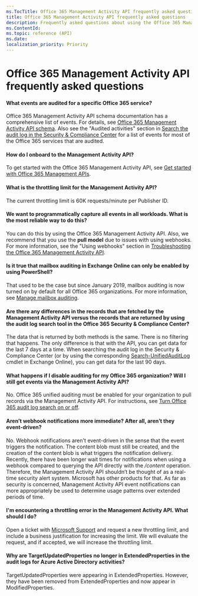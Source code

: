 ```yaml
---
ms.TocTitle: Office 365 Management Activity API frequently asked questions
title: Office 365 Management Activity API frequently asked questions
description: Frequently asked questions about using the Office 365 Management Activity API
ms.ContentId:
ms.topic: reference (API)
ms.date: 
localization_priority: Priority
---
```


# Office 365 Management Activity API frequently asked questions

#### What events are audited for a specific Office 365 service?

Office 365 Management Activity API schema documentation has a comprehensive list of events. For details, see [Office 365 Management Activity API schema](office-365-management-activity-api-schema.md). Also see the "Audited activities" section in [Search the audit log in the Security & Compliance Center](https://docs.microsoft.com/office365/securitycompliance/search-the-audit-log-in-security-and-compliance#audited-activities) for a list of events for most of the Office 365 services that are audited.

#### How do I onboard to the Management Activity API?

To get started with the Office 365 Management Activity API, see [Get started with Office 365 Management APIs](get-started-with-office-365-management-apis.md).
 
#### What is the throttling limit for the  Management Activity API?

The current throttling limit is 60K requests/minute per Publisher ID. 

#### We want to programmatically capture all events in all workloads. What is the most reliable way to do this?

You can do this by using the Office 365 Management Activity API. Also, we recommend that you use the **pull model** due to issues with using webhooks. For more information, see the "Using webhooks" section in [Troubleshooting the Office 365 Management Activity API](troubleshooting-the-office-365-management-activity-api.md#using-webhooks).

#### Is it true that mailbox auditing in Exchange Online can only be enabled by using PowerShell?

That used to be the case but since January 2019, mailbox auditing is now turned on by default for all Office 365 organizations. For more information, see [Manage mailbox auditing](https://docs.microsoft.com/office365/securitycompliance/enable-mailbox-auditing).

#### Are there any differences in the records that are fetched by the Management Activity API versus the records that are returned by using the audit log search tool in the Office 365 Security & Compliance Center?

The data that is returned by both methods is the same. There is no filtering that happens. The only difference is that with the API, you can get data for the last 7 days at a time. When searching the audit log in the Security & Compliance Center (or by using the corresponding [Search-UnifiedAuditLog](https://docs.microsoft.com/powershell/module/exchange/policy-and-compliance-audit/search-unifiedauditlog) cmdlet in Exchange Online), you can get data for the last 90 days. 

#### What happens if I disable auditing for my Office 365 organization? Will I still get events via the Management Activity API?

No. Office 365 unified auditing must be enabled for your organization to pull records via the Management Activity API. For instructions, see [Turn Office 365 audit log search on or off](https://docs.microsoft.com/office365/securitycompliance/turn-audit-log-search-on-or-off).

#### Aren’t webhook notifications more immediate? After all, aren’t they event-driven?

No. Webhook notifications aren't event-driven in the sense that the event triggers the notification. The content blob must still be created, and the creation of the content blob is what triggers the notification delivery. Recently, there have been longer wait times for notifications when using a webhook compared to querying the API directly with the */content* operation. Therefore, the Management Activity API shouldn’t be thought of as a real-time security alert system. Microsoft has other products for that. As far as security is concerned, Management Activity API event notifications can more appropriately be used to determine usage patterns over extended periods of time.

#### I'm encountering a throttling error in the Management Activity API. What should I do?

Open a ticket with [Microsoft Support](https://support.office.com/article/contact-support-for-business-products-admin-help-32a17ca7-6fa0-4870-8a8d-e25ba4ccfd4b#ID0EAADAAA=online) and request a new throttling limit, and include a business justification for increasing the limit. We will evaluate the request, and if accepted, we will increase the throttling limit.

#### Why are TargetUpdatedProperties no longer in ExtendedProperties in the audit logs for Azure Active Directory activities?

TargetUpdatedProperties were appearing in ExtendedProperties. However, they have been removed from ExtendedProperties and now appear in ModifiedProperties.
